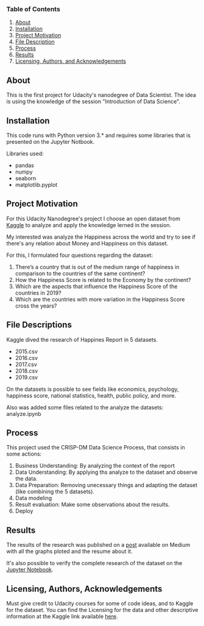 ### Table of Contents

1. [About](#about)
2. [Installation](#installation)
3. [Project Motivation](#motivation)
4. [File Description](#files)
5. [Process](#process)
6. [Results](#results)
7. [Licensing, Authors, and Acknowledgements](#licensing)

## About <a name="about"></a>

This is the first project for Udacity's nanodegree of Data Scientist.
The idea is using the knowledge of the session "Introduction of Data Science".


## Installation <a name="installation"></a>

This code runs with Python version 3.* and requires some libraries that is presented on the Jupyter Notbook.

Libraries used:
- pandas
- numpy
- seaborn
- matplotlib.pyplot

## Project Motivation<a name="motivation"></a>

For this Udacity Nanodegree's project I choose an open dataset from [Kaggle](https://www.kaggle.com/datasets/unsdsn/world-happiness) to analyze and apply the knowledge lerned in the session. 

My interested was analyze the Happiness across the world and try to see if there's any relation about Money and Happiness on this dataset.

For this, I formulated four questions regarding the dataset:

1. There’s a country that is out of the medium range of happiness in comparison to the countries of the same continent?
2. How the Happiness Score is related to the Economy by the continent?
3. Which are the aspects that influence the Happiness Score of the countries in 2019?
4. Which are the countries with more variation in the Happiness Score cross the years?

## File Descriptions <a name="files"></a>

Kaggle dived the research of Happines Report in 5 datasets.

- 2015.csv
- 2016.csv
- 2017.csv
- 2018.csv
- 2019.csv

On the datasets is possible to see fields like economics, psychology, happiness score, national statistics, health, public policy, and more.

Also was added some files related to the analyze the datasets: analyze.ipynb

## Process<a name="process"></a>

This project used the CRISP-DM Data Science Process, that consists in some actions:
1. Business Understanding: By analyzing the context of the report
2. Data Understanding: By applying ths analyze to the dataset and observe the data.
3. Data Preparation: Removing unecessary things and adapting the dataset (like combining the 5 datasets).
4. Data modeling
5. Result evaluation: Make some observations about the results.
6. Deploy


## Results<a name="results"></a>

The results of the research was published on a [post](https://medium.com/@erick.augustoramos/happiness-across-the-world-the-impact-o-social-aspects-on-happiness-of-their-people-735ae0eb1474) available on Medium with all the graphs ploted and the resume about it.

It's also possible to verify the complete research of the dataset on the [Jupyter Notebook](https://github.com/erickaugustor/Data-Scientist/blob/main/project-blog/analyse.ipynb).


## Licensing, Authors, Acknowledgements<a name="licensing"></a>

Must give credit to Udacity courses for some of code ideas, and to Kaggle for the dataset. You can find the Licensing for the data and other descriptive information at the Kaggle link available [here](https://www.kaggle.com/datasets/unsdsn/world-happiness).
